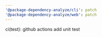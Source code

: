 ```yaml
---
'@package-dependency-analyze/cli': patch
'@package-dependency-analyze/web': patch
---
```


ci(test): github actions add unit test
